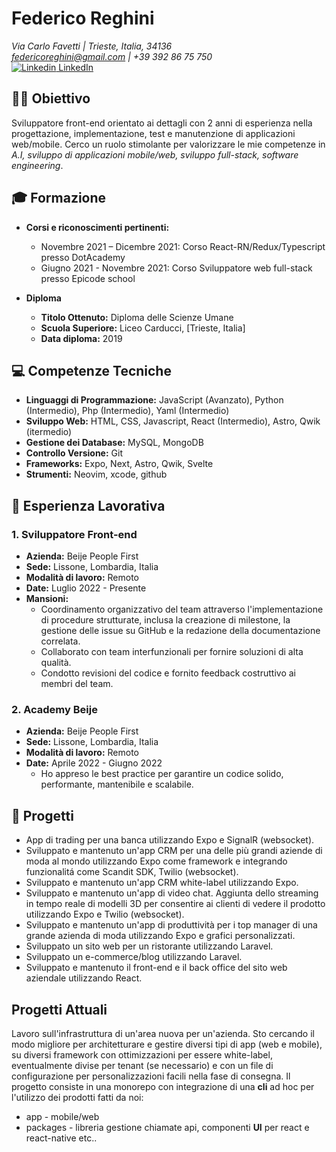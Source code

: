 # Federico Reghini
*Via Carlo Favetti | Trieste, Italia, 34136*  
*federicoreghini@gmail.com | +39 392 86 75 750*  
[![Linkedin](https://i.stack.imgur.com/gVE0j.png) LinkedIn](https://www.linkedin.com/in/federico-reghini)

## 👨‍💻 Obiettivo
Sviluppatore front-end orientato ai dettagli con 2 anni di esperienza nella progettazione, implementazione, test e manutenzione di applicazioni web/mobile. Cerco un ruolo stimolante per valorizzare le mie competenze in *A.I, sviluppo di applicazioni mobile/web, sviluppo full-stack, software engineering*.

## 🎓 Formazione
- **Corsi e riconoscimenti pertinenti:**
  - Novembre 2021 – Dicembre 2021: Corso React-RN/Redux/Typescript presso DotAcademy
  - Giugno 2021 - Novembre 2021: Corso Sviluppatore web full-stack presso Epicode school
    
- **Diploma**
  - **Titolo Ottenuto:** Diploma delle Scienze Umane
  - **Scuola Superiore:** Liceo Carducci, [Trieste, Italia]
  - **Data diploma:** 2019

## 💻 Competenze Tecniche
- **Linguaggi di Programmazione:** JavaScript (Avanzato), Python (Intermedio), Php (Intermedio), Yaml (Intermedio)
- **Sviluppo Web:** HTML, CSS, Javascript, React (Intermedio), Astro, Qwik (itermedio)
- **Gestione dei Database:** MySQL, MongoDB
- **Controllo Versione:** Git
- **Frameworks:** Expo, Next, Astro, Qwik, Svelte
- **Strumenti:** Neovim, xcode, github

## 💼 Esperienza Lavorativa
### 1. Sviluppatore Front-end
- **Azienda:** Beije People First
- **Sede:** Lissone, Lombardia, Italia
- **Modalità di lavoro:** Remoto
- **Date:** Luglio 2022 - Presente
- **Mansioni:**
  - Coordinamento organizzativo del team attraverso l'implementazione di procedure strutturate, inclusa la creazione di milestone, la gestione delle issue su GitHub e la redazione della documentazione correlata.
  - Collaborato con team interfunzionali per fornire soluzioni di alta qualità.
  - Condotto revisioni del codice e fornito feedback costruttivo ai membri del team.

### 2. Academy Beije
- **Azienda:** Beije People First
- **Sede:** Lissone, Lombardia, Italia
- **Modalità di lavoro:** Remoto
- **Date:** Aprile 2022 - Giugno 2022
  - Ho appreso le best practice per garantire un codice solido, performante, mantenibile e scalabile.
  
## 🚀 Progetti
- App di trading per una banca utilizzando Expo e SignalR (websocket).
- Sviluppato e mantenuto un'app CRM per una delle più grandi aziende di moda al mondo utilizzando Expo come framework e integrando funzionalitá come Scandit SDK, Twilio (websocket).
- Sviluppato e mantenuto un'app CRM white-label utilizzando Expo.
- Sviluppato e mantenuto un'app di video chat. Aggiunta dello streaming in tempo reale di modelli 3D per consentire ai clienti di vedere il prodotto utilizzando Expo e Twilio (websocket).
- Sviluppato e mantenuto un'app di produttività per i top manager di una grande azienda di moda utilizzando Expo e grafici personalizzati.
- Sviluppato un sito web per un ristorante utilizzando Laravel.
- Sviluppato un e-commerce/blog utilizzando Laravel.
- Sviluppato e mantenuto il front-end e il back office del sito web aziendale utilizzando React.

## Progetti Attuali
  Lavoro sull'infrastruttura di un'area nuova per un'azienda. Sto cercando il modo migliore per architetturare e gestire diversi tipi di app (web e mobile),
  su diversi framework con ottimizzazioni per essere white-label, eventualmente divise per tenant (se necessario) e con un file di configurazione per personalizzazioni facili nella fase di consegna.
Il progetto consiste in una monorepo con integrazione di una **cli** ad hoc per l'utilizzo dei prodotti fatti da noi:
  - app - mobile/web
  - packages - libreria gestione chiamate api, componenti **UI** per react e react-native etc.. 
